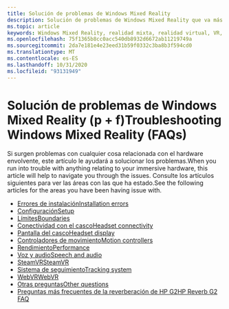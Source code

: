 ```yaml
---
title: Solución de problemas de Windows Mixed Reality
description: Solución de problemas de Windows Mixed Reality que va más allá de nuestra documentación de soporte técnico estándar para el consumidor.
ms.topic: article
keywords: Windows Mixed Reality, realidad mixta, realidad virtual, VR, MR, solución de problemas, errores, ayuda, soporte técnico
ms.openlocfilehash: 75f1365b8cc0acc540db8932d6672ab11219749a
ms.sourcegitcommit: 2da7e181e4e23eed31b59f0332c3ba8b3f594cd0
ms.translationtype: MT
ms.contentlocale: es-ES
ms.lasthandoff: 10/31/2020
ms.locfileid: "93131949"
---
```

# <a name="troubleshooting-windows-mixed-reality-faqs"></a><span data-ttu-id="4914b-104">Solución de problemas de Windows Mixed Reality (p + f)</span><span class="sxs-lookup"><span data-stu-id="4914b-104">Troubleshooting Windows Mixed Reality (FAQs)</span></span>

<span data-ttu-id="4914b-105">Si surgen problemas con cualquier cosa relacionada con el hardware envolvente, este artículo le ayudará a solucionar los problemas.</span><span class="sxs-lookup"><span data-stu-id="4914b-105">When you run into trouble with anything relating to your immersive hardware, this article will help to navigate you through the issues.</span></span>
<span data-ttu-id="4914b-106">Consulte los artículos siguientes para ver las áreas con las que ha estado.</span><span class="sxs-lookup"><span data-stu-id="4914b-106">See the following articles for the areas you have been having issue with.</span></span>

- [<span data-ttu-id="4914b-107">Errores de instalación</span><span class="sxs-lookup"><span data-stu-id="4914b-107">Installation errors</span></span>](installation_errors.md)
- [<span data-ttu-id="4914b-108">Configuración</span><span class="sxs-lookup"><span data-stu-id="4914b-108">Setup</span></span>](wmr-setup-faq.md)
- [<span data-ttu-id="4914b-109">Límites</span><span class="sxs-lookup"><span data-stu-id="4914b-109">Boundaries</span></span>](boundary-questions.md)
- [<span data-ttu-id="4914b-110">Conectividad con el casco</span><span class="sxs-lookup"><span data-stu-id="4914b-110">Headset connectivity</span></span>](headset-connectivity.md)
- [<span data-ttu-id="4914b-111">Pantalla del casco</span><span class="sxs-lookup"><span data-stu-id="4914b-111">Headset display</span></span>](headset-display.md)
- [<span data-ttu-id="4914b-112">Controladores de movimiento</span><span class="sxs-lookup"><span data-stu-id="4914b-112">Motion controllers</span></span>](motion-controller-problems.md)
- [<span data-ttu-id="4914b-113">Rendimiento</span><span class="sxs-lookup"><span data-stu-id="4914b-113">Performance</span></span>](performance-questions.md)
- [<span data-ttu-id="4914b-114">Voz y audio</span><span class="sxs-lookup"><span data-stu-id="4914b-114">Speech and audio</span></span>](speech-and-audio.md)
- [<span data-ttu-id="4914b-115">SteamVR</span><span class="sxs-lookup"><span data-stu-id="4914b-115">SteamVR</span></span>](steamvr-questions.md)
- [<span data-ttu-id="4914b-116">Sistema de seguimiento</span><span class="sxs-lookup"><span data-stu-id="4914b-116">Tracking system</span></span>](tracking.md)
- [<span data-ttu-id="4914b-117">WebVR</span><span class="sxs-lookup"><span data-stu-id="4914b-117">WebVR</span></span>](webvr-questions.md)
- [<span data-ttu-id="4914b-118">Otras preguntas</span><span class="sxs-lookup"><span data-stu-id="4914b-118">Other questions</span></span>](other-questions.md)
- [<span data-ttu-id="4914b-119">Preguntas más frecuentes de la reverberación de HP G2</span><span class="sxs-lookup"><span data-stu-id="4914b-119">HP Reverb G2 FAQ</span></span>](reverbG2-faq.md)